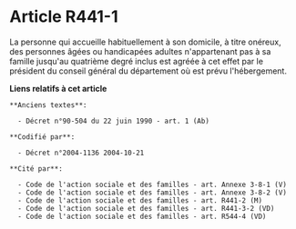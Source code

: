 # Article R441-1

La personne qui accueille habituellement à son domicile, à titre onéreux, des personnes âgées ou handicapées adultes
n'appartenant pas à sa famille jusqu'au quatrième degré inclus est agréée à cet effet par le président du conseil général du
département où est prévu l'hébergement.

**Liens relatifs à cet article**

	**Anciens textes**:

	  - Décret n°90-504 du 22 juin 1990 - art. 1 (Ab)

	**Codifié par**:

	  - Décret n°2004-1136 2004-10-21

	**Cité par**:

	  - Code de l'action sociale et des familles - art. Annexe 3-8-1 (V)
	  - Code de l'action sociale et des familles - art. Annexe 3-8-2 (V)
	  - Code de l'action sociale et des familles - art. R441-2 (M)
	  - Code de l'action sociale et des familles - art. R441-3-2 (VD)
	  - Code de l'action sociale et des familles - art. R544-4 (VD)
